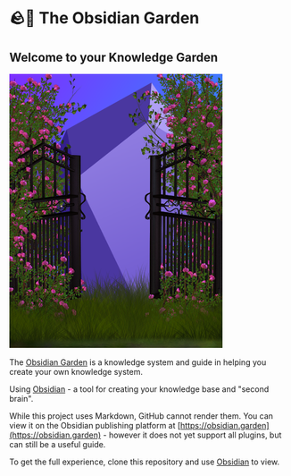 # 🪨🌱 The Obsidian Garden

## Welcome to your Knowledge Garden

![The Knowledge Garden](.github/the-knowledge-garden.png)

The [Obsidian Garden](https://obsidian.garden) is a knowledge system and guide in helping you create your own knowledge system.

Using [Obsidian](https://obsidian.md) - a tool for creating your knowledge base and "second brain".

While this project uses Markdown, GitHub cannot render them.  You can view it on the Obsidian publishing platform at  [https://obsidian.garden](https://obsidian.garden) - however it does not yet support all plugins, but can still be a useful guide.

To get the full experience, clone this repository and use [Obsidian](https://obsidian.md) to view.